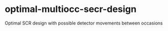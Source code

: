 # optimal-multiocc-secr-design
Optimal SCR design with possible detector movements between occasions
